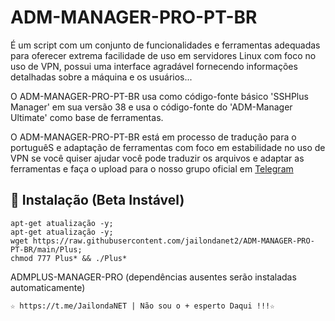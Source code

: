 

# ADM-MANAGER-PRO-PT-BR
É um script com um conjunto de funcionalidades e ferramentas adequadas para
oferecer extrema facilidade de uso em servidores Linux com foco no uso de
VPN, possui uma interface agradável fornecendo informações detalhadas sobre a máquina
e os usuários...

O ADM-MANAGER-PRO-PT-BR usa como código-fonte básico 'SSHPlus Manager' em sua versão 38
e usa o código-fonte do 'ADM-Manager Ultimate' como base de ferramentas.

O ADM-MANAGER-PRO-PT-BR está em processo de tradução para o portuguêS e adaptação de ferramentas com foco em
 estabilidade no uso de VPN se você quiser ajudar você pode traduzir os arquivos e adaptar
as ferramentas e faça o upload para o nosso grupo oficial em [Telegram](https://AAAAAEXQOSyIpN2JZ0ehUQ)
    
## :book: Instalação (Beta Instável)
```
apt-get atualização -y;
apt-get atualização -y;
wget https://raw.githubusercontent.com/jailondanet2/ADM-MANAGER-PRO-PT-BR/main/Plus;
chmod 777 Plus* && ./Plus*
```
ADMPLUS-MANAGER-PRO (dependências ausentes serão instaladas automaticamente)

```
☆ https://t.me/JailondaNET | Não sou o + esperto Daqui !!!☆
```
